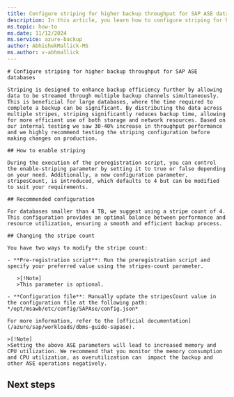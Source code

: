 ```yaml
---
title: Configure striping for higher backup throughput for SAP ASE databases
description: In this article, you learn how to configure striping for higher backup throughput for SAP ASE databases.
ms.topic: how-to
ms.date: 11/12/2024
ms.service: azure-backup
author: AbhishekMallick-MS
ms.author: v-abhmallick
---
```


    # Configure striping for higher backup throughput for SAP ASE databases
    
    Striping is designed to enhance backup efficiency further by allowing data to be streamed through multiple backup channels simultaneously. This is beneficial for large databases, where the time required to complete a backup can be significant. By distributing the data across multiple stripes, striping significantly reduces backup time, allowing for more efficient use of both storage and network resources. Based on our internal testing we saw 30-40% increase in throughput performance and we highly recommend testing the striping configuration before making changes on production.
    
    ## How to enable striping
    
    During the execution of the preregistration script, you can control the enable-striping parameter by setting it to true or false depending on your need. Additionally, a new configuration parameter, stripesCount, is introduced, which defaults to 4 but can be modified to suit your requirements.
    
    ## Recommended configuration
    
    For databases smaller than 4 TB, we suggest using a stripe count of 4. This configuration provides an optimal balance between performance and resource utilization, ensuring a smooth and efficient backup process.
    
    ## Changing the stripe count
    
    You have two ways to modify the stripe count:
    
    - **Pre-registration script**: Run the preregistration script and specify your preferred value using the stripes-count parameter.
    
       >[!Note]
       >This parameter is optional.
    
    - **Configuration file**: Manually update the stripesCount value in the configuration file at the following path: */opt/msawb/etc/config/SAPAse/config.json*
    
    For more information, refer to the [official documentation](/azure/sap/workloads/dbms-guide-sapase).
    
    >[!Note]
    >Setting the above ASE parameters will lead to increased memory and CPU utilization. We recommend that you monitor the memory consumption and CPU utilization, as overutilization can  impact the backup and other ASE operations negatively.
    
## Next steps

